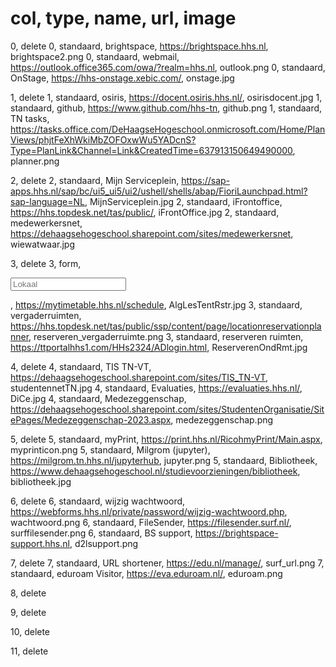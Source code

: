 # col, type, name, url, image
0, delete
0, standaard, brightspace, https://brightspace.hhs.nl, brightspace2.png
0, standaard, webmail, https://outlook.office365.com/owa/?realm=hhs.nl, outlook.png
0, standaard, OnStage, https://hhs-onstage.xebic.com/, onstage.jpg

1, delete
1, standaard, osiris, https://docent.osiris.hhs.nl/, osirisdocent.jpg
1, standaard, github, https://www.github.com/hhs-tn, github.png
1, standaard, TN tasks, https://tasks.office.com/DeHaagseHogeschool.onmicrosoft.com/Home/PlanViews/phjtFeXhWkiMbZOFOxwWu5YADcnS?Type=PlanLink&Channel=Link&CreatedTime=637913150649490000, planner.png

2, delete
2, standaard, Mijn Serviceplein, https://sap-apps.hhs.nl/sap/bc/ui5_ui5/ui2/ushell/shells/abap/FioriLaunchpad.html?sap-language=NL, MijnServiceplein.jpg
2, standaard, iFrontoffice, https://hhs.topdesk.net/tas/public/, iFrontOffice.jpg
2, standaard, medewerkersnet, https://dehaagsehogeschool.sharepoint.com/sites/medewerkersnet, wiewatwaar.jpg

3, delete
3, form, <form target="_blank" method="get" action="https://mytimetable.hhs.nl/link"> <input type="hidden" name="timetable.type" value="room"> <input  type="text" placeholder="Lokaal" name="timetable.key"></form>, https://mytimetable.hhs.nl/schedule, AlgLesTentRstr.jpg
3, standaard, vergaderruimten, https://hhs.topdesk.net/tas/public/ssp/content/page/locationreservationplanner, reserveren_vergaderruimte.png
3, standaard, reserveren ruimten, https://ttportalhhs1.com/HHs2324/ADlogin.html, ReserverenOndRmt.jpg

4, delete
4, standaard, TIS TN-VT, https://dehaagsehogeschool.sharepoint.com/sites/TIS_TN-VT, studentennetTN.jpg
4, standaard, Evaluaties, https://evaluaties.hhs.nl/, DiCe.jpg
4, standaard, Medezeggenschap, https://dehaagsehogeschool.sharepoint.com/sites/StudentenOrganisatie/SitePages/Medezeggenschap-2023.aspx, medezeggenschap.png

5, delete
5, standaard, myPrint, https://print.hhs.nl/RicohmyPrint/Main.aspx, myprinticon.png
5, standaard, Milgrom (jupyter), https://milgrom.tn.hhs.nl/jupyterhub, jupyter.png
5, standaard, Bibliotheek, https://www.dehaagsehogeschool.nl/studievoorzieningen/bibliotheek, bibliotheek.jpg

6, delete
6, standaard, wijzig wachtwoord, https://webforms.hhs.nl/private/password/wijzig-wachtwoord.php, wachtwoord.png
6, standaard, FileSender, https://filesender.surf.nl/, surffilesender.png
6, standaard, BS support, https://brightspace-support.hhs.nl, d2lsupport.png

7, delete
7, standaard, URL shortener, https://edu.nl/manage/, surf_url.png
7, standaard, eduroam Visitor, https://eva.eduroam.nl/, eduroam.png

8, delete

9, delete

10, delete

11, delete